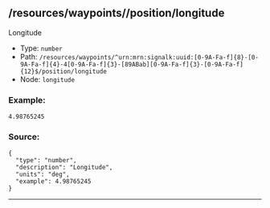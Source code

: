 ## /resources/waypoints/<RegExp>/position/longitude

Longitude

* Type: `number`
* Path: `/resources/waypoints/^urn:mrn:signalk:uuid:[0-9A-Fa-f]{8}-[0-9A-Fa-f]{4}-4[0-9A-Fa-f]{3}-[89ABab][0-9A-Fa-f]{3}-[0-9A-Fa-f]{12}$/position/longitude`
* Node: `longitude`

### Example:
```
4.98765245
```

### Source:
```
{
  "type": "number",
  "description": "Longitude",
  "units": "deg",
  "example": 4.98765245
}
```

---
